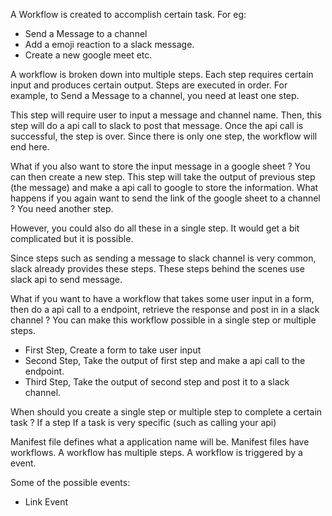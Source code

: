 
A Workflow is created to accomplish certain task. For eg: 
- Send a Message to a channel 
- Add a emoji reaction to a slack message.
- Create a new google meet etc.


A workflow is broken down into multiple steps. Each step requires certain input and produces certain output. Steps are executed in order. For example, to Send a Message to a channel, you need at least one step.

This step will require user to input a message and channel name. Then, this step will do a api call to slack to post that message. Once the api call is successful, the step is over. Since there is only one step, the workflow will end here. 

What if you also want to store the input message in a google sheet ? You can then create a new step. This step will take the output of previous step (the message) and make a api call to google to store the information. What happens if you again want to send the link of the google sheet to a channel ? You need another step. 

However, you could also do all these in a single step. It would get a bit complicated but it is possible. 

Since steps such as sending a message to slack channel is very common, slack already provides these steps. These steps behind the scenes use slack api to send message. 

What if you want to have a workflow that takes some user input in a form, then do a api call to a endpoint, retrieve the response and post in in a slack channel ? You can make this workflow possible in a single step or multiple steps. 

- First Step, Create a form to take user input
- Second Step, Take the output of first step and make a api call to the endpoint.
- Third Step, Take the output of second step and post it to a slack channel. 


When should you create a single step or multiple step to complete a certain task ? If a step If a task is very specific (such as calling your api)




Manifest file defines what a application name will be. Manifest files have workflows. A workflow has multiple steps. A workflow is triggered by a event. 

Some of the possible events: 

- Link Event

